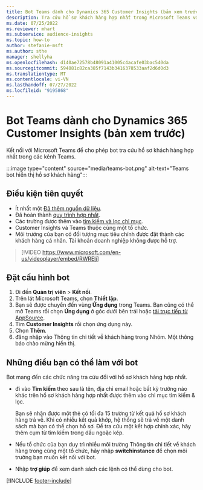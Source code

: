 ```yaml
---
title: Bot Teams dành cho Dynamics 365 Customer Insights (bản xem trước)
description: Tra cứu hồ sơ khách hàng hợp nhất trong Microsoft Teams với sự giúp đỡ của một bot.
ms.date: 07/25/2022
ms.reviewer: mhart
ms.subservice: audience-insights
ms.topic: how-to
author: stefanie-msft
ms.author: sthe
manager: shellyha
ms.openlocfilehash: d140ae72578b48091a41005c4acafe03bac540da
ms.sourcegitcommit: 594081c82ca385f7143b3416378533aaf2d6d0d3
ms.translationtype: MT
ms.contentlocale: vi-VN
ms.lasthandoff: 07/27/2022
ms.locfileid: "9195868"
---
```

# <a name="teams-bot-for-dynamics-365-customer-insights-preview"></a>Bot Teams dành cho Dynamics 365 Customer Insights (bản xem trước)

Kết nối với Microsoft Teams để cho phép bot tra cứu hồ sơ khách hàng hợp nhất trong các kênh Teams.

:::image type="content" source="media/teams-bot.png" alt-text="Teams bot hiển thị hồ sơ khách hàng":::

## <a name="prerequisites"></a>Điều kiện tiên quyết

- Ít nhất một [Đã thêm nguồn dữ liệu](data-sources.md).
- Đã hoàn thành [quy trình hợp nhất](data-unification.md).
- Các trường được thêm vào [tìm kiếm và lọc chỉ mục](search-filter-index.md).
- Customer Insights và Teams thuộc cùng một tổ chức.
- Môi trường của bạn có đối tượng mục tiêu chính được đặt thành các khách hàng cá nhân. Tài khoản doanh nghiệp không được hỗ trợ.


> [!VIDEO https://www.microsoft.com/en-us/videoplayer/embed/RWRElj]

## <a name="configure-the-bot"></a>Đặt cấu hình bot

1. Đi đến **Quản trị viên** > **Kết nối**.
1. Trên lát Microsoft Teams, chọn **Thiết lập**.
1. Bạn sẽ được chuyển đến vùng **Ứng dụng** trong Teams. Bạn cũng có thể mở Teams rồi chọn **Ứng dụng** ở góc dưới bên trái hoặc [tải trực tiếp từ AppSource](https://go.microsoft.com/fwlink/?linkid=2124104).
1. Tìm **Customer Insights** rồi chọn ứng dụng này.
1. Chọn **Thêm**.
1. đăng nhập vào Thông tin chi tiết về khách hàng trong Nhóm. Một thông báo chào mừng hiển thị.

## <a name="things-you-can-do-with-the-bot"></a>Những điều bạn có thể làm với bot

Bot mang đến các chức năng tra cứu đối với hồ sơ khách hàng hợp nhất.

- đi vào **Tìm kiếm** theo sau là tên, địa chỉ email hoặc bất kỳ trường nào khác trên hồ sơ khách hàng hợp nhất được thêm vào chỉ mục tìm kiếm & lọc.

  Bạn sẽ nhận được một thẻ có tối đa 15 trường từ kết quả hồ sơ khách hàng trả về. Khi có nhiều kết quả khớp, hệ thống sẽ trả về một danh sách mà bạn có thể chọn hồ sơ. Để tra cứu một kết hợp chính xác, hãy thêm cụm từ tìm kiếm trong dấu ngoặc kép.

- Nếu tổ chức của bạn duy trì nhiều môi trường Thông tin chi tiết về khách hàng trong cùng một tổ chức, hãy nhập **switchinstance** để chọn môi trường bạn muốn kết nối với bot.

- Nhập **trợ giúp** để xem danh sách các lệnh có thể dùng cho bot.  

[!INCLUDE [footer-include](includes/footer-banner.md)]
